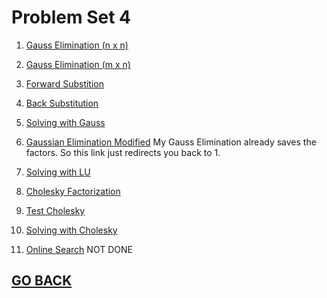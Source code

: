 # Problem Set 4

1. [Gauss Elimination (n x n)](https://github.com/Alekoll/Math4610/tree/master/Homework/Task_Set_4/Problem1)

1. [Gauss Elimination (m x n)](https://github.com/Alekoll/Math4610/tree/master/Homework/Task_Set_4/Problem2)

1. [Forward Substition](https://github.com/Alekoll/Math4610/tree/master/Homework/Task_Set_4/Problem3)

1. [Back Substitution](https://github.com/Alekoll/Math4610/tree/master/Homework/Task_Set_4/Problem4)

1. [Solving with Gauss](https://github.com/Alekoll/Math4610/tree/master/Homework/Task_Set_4/Problem5)

1. [Gaussian Elimination Modified](https://github.com/Alekoll/Math4610/tree/master/Homework/Task_Set_3/Problem6) My Gauss Elimination already saves the factors. So this link just redirects you back to 1.

1. [Solving with LU](https://github.com/Alekoll/Math4610/tree/master/Homework/Task_Set_4/Problem7)

1. [Cholesky Factorization](https://github.com/Alekoll/Math4610/tree/master/Homework/Task_Set_4/Problem3) 

1. [Test Cholesky](https://github.com/Alekoll/Math4610/tree/master/Homework/Task_Set_4/Problem9) 

1. [Solving with Cholesky](https://github.com/Alekoll/Math4610/tree/master/Homework/Task_Set_4/Problem10)

1. [Online Search](https://github.com/Alekoll/Math4610/tree/master/Homework/Task_Set_4/Problem11) NOT DONE

## [GO BACK](https://github.com/Alekoll/Math4610)
